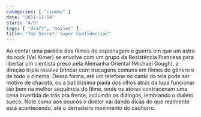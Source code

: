 ```yaml
---
categories: [ "cinema" ]
date: "2011-12-04"
stars: "4/5"
tags: [ "draft", "movies" ]
title: "Top Secret! Super Confidencial"
---
```

Ao contar uma paródia dos filmes de espionagem e guerra em que um astro
do rock (Val Kimer) se envolve com um grupo da Resistência Francesa
para libertar um cientista preso pela Alemanha Oriental (Michael Gough),
a direção tripla resolve brincar com trucagens comuns em filmes do
gênero e de todo o cinema. Dessa forma, até um telefone no canto
da tela pode ser motivo de chacota, ou a batidíssima piada dos olhos
atrás da lupa funcionar tão bem na melhor sequência do filme, onde
os atores contracenam uma cena invertida de trás pra frente, incluindo
os diálogos, lembrando o dialeto sueco. Note como aos poucos o diretor
vai dando dicas do que realmente está acontecendo, até o derradeiro
movimento do cachorro.
